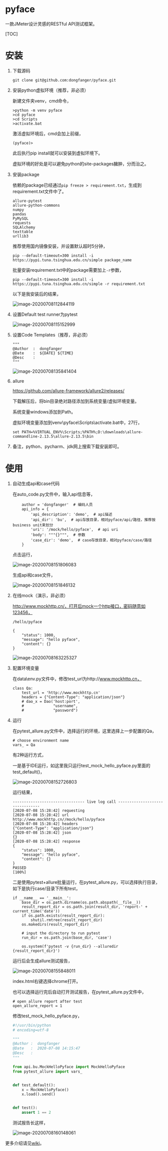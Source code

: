 # pyface

一款JMeter设计灵感的RESTful API测试框架。

[TOC]

# 安装

1. 下载源码

    ```shell
    git clone git@github.com:dongfanger/pyface.git
    ```

2. 安装python虚拟环境（推荐，非必须）

    新建文件夹venv，cmd命令，

    ```shell
    >python -m venv pyface
    >cd pyface
    >cd Scripts
    >activate.bat
    ```

    激活虚拟环境后，cmd会加上前缀，

    ```
    (pyface)>
    ```

    此后执行pip install就可以安装到虚拟环境下。

    虚拟环境的好处是可以避免python的site-packages臃肿，分而治之。

3. 安装package

   依赖的package已经通过`pip freeze > requirement.txt`，生成到requirement.txt文件中了。
   
   ```
   allure-pytest
   allure-python-commons
   numpy
   pandas
   PyMySQL
   requests
   SQLAlchemy
   texttable
   urllib3
   ```
   
   推荐使用国内镜像安装，并设置默认超时5分钟，
   
   ```
   pip --default-timeout=300 install -i https://pypi.tuna.tsinghua.edu.cn/simple package_name
   ```
   
   批量安装requirement.txt中的package需要加上`-r`参数，
   
   ```
   pip --default-timeout=300 install -i https://pypi.tuna.tsinghua.edu.cn/simple -r requirement.txt
   ```
   
   以下是我安装后的结果，
   
   ![image-20200708112844119](README/image-20200708112844119.jpg)
   
4. 设置Default test runner为pytest

   ![image-20200708115152999](README/image-20200708115152999.jpg)

5. 设置Code Templates（推荐，非必须）

   ```
   """
   @Author  :  dongfanger
   @Date    :  ${DATE} ${TIME}
   @Desc    :  
   """
   ```


   ![image-20200708135841404](README/image-20200708135841404.jpg)

6. allure

   https://github.com/allure-framework/allure2/releases/

   下载解压后，将bin目录绝对路径添加到系统变量/虚拟环境变量。

   系统变量windows添加到Path。

   虚拟环境变量添加到venv\pyface\Scripts\activate.bat中，27行，

   ```
   set PATH=%VIRTUAL_ENV%\Scripts;%PATH%;D:\downloads\allure-commandline-2.13.5\allure-2.13.5\bin
   ```

7. 备注，python、pycharm、jdk网上搜索下载安装即可。

# 使用

1. 自动生成api和case代码

   在auto_code.py文件中，输入api信息等，

   ```
       author = 'dongfanger'  # 编码人员
       api_info = {
           'api_description': 'demo',  # api描述
           'api_dir': 'bu',  # api存放目录，相对pyface/api/路径，推荐按business unit来划分
           'uri': '/mock/hello/pyface',  # api uri
           'body': """{}""",  # 参数
           'case_dir': 'demo',  # case存放目录，相对pyface/case/路径
       }
   ```

   点击运行，

   ![image-20200708151806083](README/image-20200708151806083.jpg)

   生成api和case文件，

   ![image-20200708151846132](README/image-20200708151846132.png)

2. 在线mock（演示，非必须）

   http://www.mockhttp.cn/，打开后mock一个http接口，密码随意如123456，

   ```
   /hello/pyface
   
   {
       "status": 1000,
       "message": "hello pyface",
       "content": {}
   }
   ```
   ![image-20200708163225327](README/image-20200708163225327.jpg)
   
3. 配置环境变量

   在data\env.py文件中，修改test_url为http://www.mockhttp.cn，
   
   ```
   class Qa:
       test_url = 'http://www.mockhttp.cn'
       headers = {"Content-Type": "application/json"}
       # dao_x = Dao('host:port',
       #             "username",
       #             "password")
   ```

4. 运行

   在pytest_allure.py文件中，选择运行的环境，这里选择上一步配置的Qa，

   ```
   # choose environment name
   vars_ = Qa
   ```

   有2种运行方式，

   一是基于IDE运行，如这里我只运行test\_mock\_hello\_pyface.py里面的test\_default()，

   ![image-20200708152726803](README/image-20200708152726803.jpg)

   运行结果，

   ```
   -------------------------------- live log call --------------------------------
   [2020-07-08 15:28:42] requesting
   [2020-07-08 15:28:42] url
   http://www.mockhttp.cn//mock/hello/pyface
   [2020-07-08 15:28:42] headers
   {"Content-Type": "application/json"}
   [2020-07-08 15:28:42] json
   {}
   [2020-07-08 15:28:42] response
   {
       "status": 1000,
       "message": "hello pyface",
       "content": {}
   }
   PASSED                                                                   [100%]
   ```

   二是使用pytest+allure批量运行，在pytest_allure.py，可以选择执行目录，如下是执行case/目录下所有test，

   ```
   if __name__ == '__main__':
       base_dir = os.path.dirname(os.path.abspath(__file__))
       result_report_dir = os.path.join(result_dir, 'report-' + current_time('date'))
       if os.path.exists(result_report_dir):
           shutil.rmtree(result_report_dir)
       os.makedirs(result_report_dir)
   
       # input the directory to run pytest
       run_dir = os.path.join(base_dir, 'case')
       
       os.system(f'pytest -v {run_dir} --alluredir {result_report_dir}')
   ```

   运行后会生成allure测试报告，

   ![image-20200708155848011](README/image-20200708155848011.jpg)

   index.html右键选择chrome打开。

   也可以选择运行完后自动打开测试报告，在pytest_allure.py文件中，

   ```
   # open allure report after test
   open_allure_report = 1
   ```

   修改test\_mock\_hello\_pyface.py，

   ```python
   #!/usr/bin/python
   # encoding=utf-8
   
   """
   @Author :  dongfanger
   @Date   :  2020-07-08 14:15:47
   @Desc   : 
   """

   from api.bu.MockHelloPyface import MockHelloPyface
   from pytest_allure import vars_
   
   
   def test_default():
       x = MockHelloPyface()
       x.load().send()
   
   
   def test():
       assert 1 == 2
   ```
   
   测试报告长这样，
   
   ![image-20200708160148061](README/image-20200708160148061.jpg)



更多介绍请见[wiki](https://github.com/dongfanger/pyface/wiki/介绍)。







